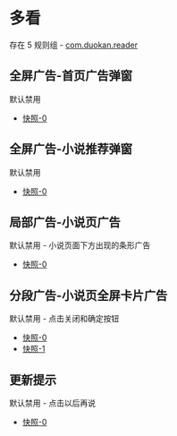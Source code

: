 # 多看

存在 5 规则组 - [com.duokan.reader](/src/apps/com.duokan.reader.ts)

## 全屏广告-首页广告弹窗

默认禁用

- [快照-0](https://i.gkd.li/i/13248773)

## 全屏广告-小说推荐弹窗

默认禁用

- [快照-0](https://i.gkd.li/i/13413412)

## 局部广告-小说页广告

默认禁用 - 小说页面下方出现的条形广告

- [快照-0](https://i.gkd.li/i/13497902)

## 分段广告-小说页全屏卡片广告

默认禁用 - 点击关闭和确定按钮

- [快照-0](https://i.gkd.li/i/13498048)
- [快照-1](https://i.gkd.li/i/13497990)

## 更新提示

默认禁用 - 点击以后再说

- [快照-0](https://i.gkd.li/i/14007573)

